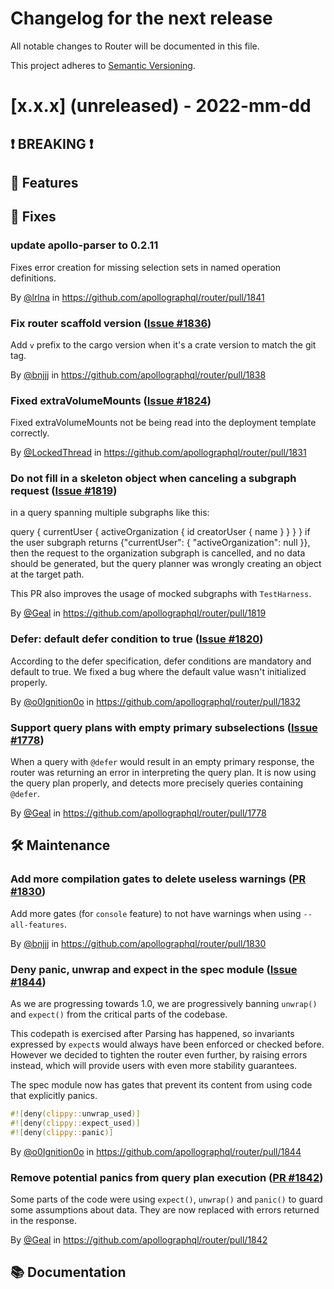 # Changelog for the next release

All notable changes to Router will be documented in this file.

This project adheres to [Semantic Versioning](https://semver.org/spec/v2.0.0.html).

<!-- <THIS IS AN EXAMPLE, DO NOT REMOVE>

# [x.x.x] (unreleased) - 2022-mm-dd
> Important: X breaking changes below, indicated by **❗ BREAKING ❗**
## ❗ BREAKING ❗
## 🚀 Features
## 🐛 Fixes
## 🛠 Maintenance
## 📚 Documentation

## Example section entry format

### Headline ([Issue #ISSUE_NUMBER](https://github.com/apollographql/router/issues/ISSUE_NUMBER))

Description! And a link to a [reference](http://url)

By [@USERNAME](https://github.com/USERNAME) in https://github.com/apollographql/router/pull/PULL_NUMBER
-->

# [x.x.x] (unreleased) - 2022-mm-dd

## ❗ BREAKING ❗
## 🚀 Features
## 🐛 Fixes
### update apollo-parser to 0.2.11

Fixes error creation for missing selection sets in named operation definitions.

By [@lrlna](https://github.com/lrlna) in https://github.com/apollographql/router/pull/1841

### Fix router scaffold version ([Issue #1836](https://github.com/apollographql/router/issues/1836))

Add `v` prefix to the cargo version when it's a crate version to match the git tag.

By [@bnjjj](https://github.com/bnjjj) in https://github.com/apollographql/router/pull/1838

### Fixed extraVolumeMounts ([Issue #1824](https://github.com/apollographql/router/issues/1824))

Fixed extraVolumeMounts not be being read into the deployment template correctly.

By [@LockedThread](https://github.com/LockedThread) in https://github.com/apollographql/router/pull/1831

### Do not fill in a skeleton object when canceling a subgraph request ([Issue #1819](https://github.com/apollographql/router/issues/1819))

in a query spanning multiple subgraphs like this:

query {
  currentUser {
    activeOrganization {
      id
      creatorUser {
        name
      }
    }
  }
}
if the user subgraph returns {"currentUser": { "activeOrganization": null }}, then the request to the organization subgraph
is cancelled, and no data should be generated, but the query planner was wrongly creating an object at the target path.

This PR also improves the usage of mocked subgraphs with `TestHarness`.

By [@Geal](https://github.com/Geal) in https://github.com/apollographql/router/pull/1819

### Defer: default defer condition to true ([Issue #1820](https://github.com/apollographql/router/issues/1820))

According to the defer specification, defer conditions are mandatory and default to true.
We fixed a bug where the default value wasn't initialized properly.

By [@o0Ignition0o](https://github.com/o0Ignition0o) in https://github.com/apollographql/router/pull/1832

### Support query plans with empty primary subselections ([Issue #1778](https://github.com/apollographql/router/issues/1778))

When a query with `@defer` would result in an empty primary response, the router was returning
an error in interpreting the query plan. It is now using the query plan properly, and detects
more precisely queries containing `@defer`.

By [@Geal](https://github.com/Geal) in https://github.com/apollographql/router/pull/1778

## 🛠 Maintenance

### Add more compilation gates to delete useless warnings ([PR #1830](https://github.com/apollographql/router/pull/1830))

Add more gates (for `console` feature) to not have warnings when using `--all-features`.

By [@bnjjj](https://github.com/bnjjj) in https://github.com/apollographql/router/pull/1830

### Deny panic, unwrap and expect in the spec module ([Issue #1844](https://github.com/apollographql/router/pull/1844))

As we are progressing towards 1.0, we are progressively banning `unwrap()` and `expect()` from the critical parts of the codebase.

This codepath is exercised after Parsing has happened, so invariants expressed by `expect`s would always have been enforced or checked before. However we decided to tighten the router even further, by raising errors instead, which will provide users with even more stability guarantees.

The spec module now has gates that prevent its content from using code that explicitly panics.

```rust
#![deny(clippy::unwrap_used)]
#![deny(clippy::expect_used)]
#![deny(clippy::panic)]
```


By [@o0Ignition0o](https://github.com/o0Ignition0o) in https://github.com/apollographql/router/pull/1844

### Remove potential panics from query plan execution ([PR #1842](https://github.com/apollographql/router/pull/1842))

Some parts of the code were using `expect()`, `unwrap()` and `panic()` to guard some assumptions
about data. They are now replaced with errors returned in the response.

By [@Geal](https://github.com/Geal) in https://github.com/apollographql/router/pull/1842

## 📚 Documentation
